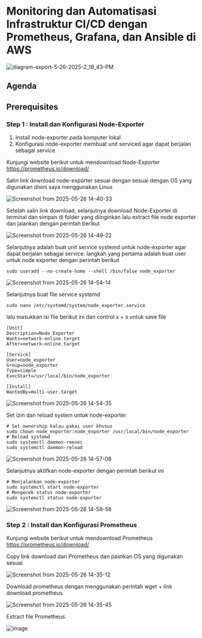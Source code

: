 # Monitoring dan Automatisasi Infrastruktur CI/CD dengan Prometheus, Grafana, dan Ansible di AWS 

![diagram-export-5-26-2025-2_18_43-PM](https://github.com/user-attachments/assets/bb6f9459-fcc5-4f3f-aa28-69d410576322)

## Agenda 
## Prerequisites

### Step 1 : Install dan Konfigurasi Node-Exporter
1. Install node-exporter pada komputer lokal
2. Konfigurasi node-exporter membuat unit serviced agar dapat berjalan sebagai service

Kunjungi website berikut untuk mendownload Node-Exporter 
https://prometheus.io/download/

Salin link download node-exporter sesuai dengan sesuai dengan OS yang digunakan disini saya menggunakan Linux

![Screenshot from 2025-05-26 14-40-33](https://github.com/user-attachments/assets/864ee78a-599b-4498-806b-b2304d6290e7)

Setelah salin link download, selanjutnya download Node-Exporter di terminal dan simpan di folder yang diinginkan lalu extract file node exporter dan jalankan dengan perintah berikut

![Screenshot from 2025-05-26 14-49-22](https://github.com/user-attachments/assets/5bf94826-4c74-4aec-bf68-1b160622bf45)

Selanjutnya adalah buat unit service systemd untuk node-exporter agar dapat berjalan sebagai service. langkah yang pertama adalah buat user untuk node exporter dengan perintah berikut 
```
sudo useradd --no-create-home --shell /bin/false node_exporter
```
![Screenshot from 2025-05-26 14-54-14](https://github.com/user-attachments/assets/15808031-8f6a-47f7-8b86-756112f86adb)

Selanjutnya buat file service systemd
```
sudo nano /etc/systemd/system/node_exporter.service
```
lalu masukkan isi file berikut ini dan control x + s untuk save file
```
[Unit]
Description=Node Exporter
Wants=network-online.target
After=network-online.target

[Service]
User=node_exporter
Group=node_exporter
Type=simple
ExecStart=/usr/local/bin/node_exporter

[Install]
WantedBy=multi-user.target
```
![Screenshot from 2025-05-26 14-54-35](https://github.com/user-attachments/assets/d3d099b9-247f-4c75-880f-85902d35a179)

Set izin dan reload system untuk node-exporter
```
# Set ownership kalau pakai user khusus
sudo chown node_exporter:node_exporter /usr/local/bin/node_exporter
# Reload systemd
sudo systemctl daemon-reexec
sudo systemctl daemon-reload
```
![Screenshot from 2025-05-26 14-57-08](https://github.com/user-attachments/assets/3ab75084-356c-4d07-a7c1-2fe1ee24ec92)

Selanjutnya aktifkan node-exporter dengan perintah berikut ini
```
# Menjalankan node-exporter
sudo systemctl start node-exporter
# Mengecek status node-exporter
sudo systemctl status node-exporter
```
![Screenshot from 2025-05-26 14-58-58](https://github.com/user-attachments/assets/b064ac44-b8dd-440b-b0d6-7ec388033a60)

### Step 2 : Install dan Konfigurasi Prometheus 

Kunjungi website berikut untuk mendownload Prometheus
https://prometheus.io/download/

Copy link download dari Prometheus dan pastikan OS yang digunakan sesuai 

![Screenshot from 2025-05-26 14-35-12](https://github.com/user-attachments/assets/cdd1faab-2e7f-42aa-aa15-37fd471d7441)

Download prometheus dengan menggunakan perintah wget + link download prometheus

![Screenshot from 2025-05-26 14-35-45](https://github.com/user-attachments/assets/b02f7065-2d25-4173-b1fc-0aa22599b4d1)

Extract file Prometheus

![image](https://github.com/user-attachments/assets/74be305a-cfa8-4908-a527-8f8b6ef59cee)








